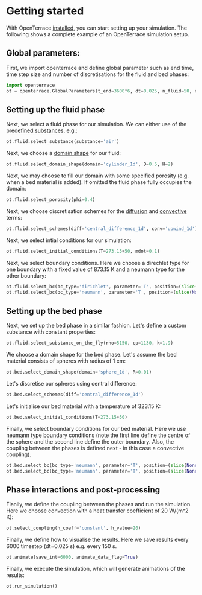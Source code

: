 # Getting started
With OpenTerrace [installed](../installation.md), you can start setting up your simulation. The following shows a complete example of an OpenTerrace simulation setup.

## Global parameters:
First, we import openterrace and define global parameter such as end time, time step size and number of discretisations for the fluid and bed phases:
```python linenums="1"
import openterrace
ot = openterrace.GlobalParameters(t_end=3600*6, dt=0.025, n_fluid=50, n_bed=5)
```
## Setting up the fluid phase
Next, we select a fluid phase for our simulation. We can either use of the [predefined substances](../fluid_substances/air), e.g.:
```python linenums="3"
ot.fluid.select_substance(substance='air')
```
Next, we choose a [domain shape](../domains/cylinder_1d) for our fluid:
```python linenums="4"
ot.fluid.select_domain_shape(domain='cylinder_1d', D=0.5, H=2)
```
Next, we may choose to fill our domain with some specified porosity (e.g. when a bed material is added). If omitted the fluid phase fully occupies the domain:
```python linenums="5"
ot.fluid.select_porosity(phi=0.4)
```
Next, we choose discretisation schemes for the [diffusion](../diffusion_schemes/central_difference_1d) and [convective](../convection_schemes/upwind_1d) terms:
```python linenums="6"
ot.fluid.select_schemes(diff='central_difference_1d', conv='upwind_1d')
```
Next, we select intial conditions for our simulation:
```python linenums="7"
ot.fluid.select_initial_conditions(T=273.15+50, mdot=0.1)
```
Next, we select boundary conditions. Here we choose a direchlet type for one boundary with a fixed value of 873.15 K and a neumann type for the other boundary:
```python linenums="8"
ot.fluid.select_bc(bc_type='dirichlet', parameter='T', position=(slice(None, None, None), 0), value=273.15+600)
ot.fluid.select_bc(bc_type='neumann', parameter='T', position=(slice(None, None, None), -1))
```

## Setting up the bed phase
Next, we set up the bed phase in a similar fashion. Let's define a custom substance with constant properties:
```python linenums="10"
ot.fluid.select_substance_on_the_fly(rho=5150, cp=1130, k=1.9)
```
We choose a domain shape for the bed phase. Let's assume the bed material consists of spheres with radius of 1 cm:
```python linenums="11"
ot.bed.select_domain_shape(domain='sphere_1d', R=0.01)
```
Let's discretise our spheres using central difference:
```python linenums="12"
ot.bed.select_schemes(diff='central_difference_1d')
```
Let's initialise our bed material with a temperature of 323.15 K:
```python linenums="13"
ot.bed.select_initial_conditions(T=273.15+50)
```
Finally, we select boundary conditions for our bed material. Here we use neumann type boundary conditions (note the first line define the centre of the sphere and the second line define the outer boundary. Also, the coupling between the phases is defined next - in this case a convective coupling).
```python linenums="14"
ot.bed.select_bc(bc_type='neumann', parameter='T', position=(slice(None, None, None), 0))
ot.bed.select_bc(bc_type='neumann', parameter='T', position=(slice(None, None, None), -1))
```

## Phase interactions and post-processing
Fianlly, we define the coupling between the phases and run the simulation. Here we choose convection with a heat transfer coefficient of 20 W/(m^2 K):
```python linenums="16"
ot.select_coupling(h_coeff='constant', h_value=20)
```
Finally, we define how to visualise the results. Here we save results every 6000 timestep (dt=0.025 s) e.g. every 150 s.
```python linenums="17"
ot.animate(save_int=6000, animate_data_flag=True)
```
Finally, we execute the simulation, which will generate animations of the results:
```python linenums="18"
ot.run_simulation()
```
